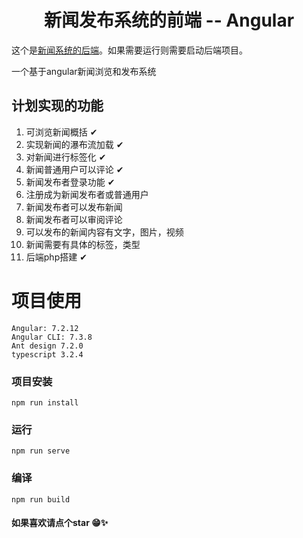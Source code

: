 <p align="center">
  <h1 align="center">新闻发布系统的前端 -- Angular</h1>
</p>

这个是[新闻系统的后端](https://github.com/icocowen/most_news_php_service)。如果需要运行则需要启动后端项目。

一个基于angular新闻浏览和发布系统

## 计划实现的功能
1. 可浏览新闻概括                 ✔
2. 实现新闻的瀑布流加载           ✔
3. 对新闻进行标签化               ✔  
4. 新闻普通用户可以评论           ✔
5. 新闻发布者登录功能             ✔
6. 注册成为新闻发布者或普通用户
7. 新闻发布者可以发布新闻
8. 新闻发布者可以审阅评论
9. 可以发布的新闻内容有文字，图片，视频
10. 新闻需要有具体的标签，类型
11. 后端php搭建                   ✔

# 项目使用
```
Angular: 7.2.12
Angular CLI: 7.3.8
Ant design 7.2.0
typescript 3.2.4
```

### 项目安装
```
npm run install
```

### 运行
```
npm run serve
```

### 编译
```
npm run build
```

#### 如果喜欢请点个star 😁✨
